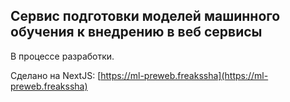 
## Сервис подготовки моделей машинного обучения к внедрению в веб сервисы 
В процессе разработки.

Сделано на NextJS:
[https://ml-preweb.freakssha](https://ml-preweb.freakssha)